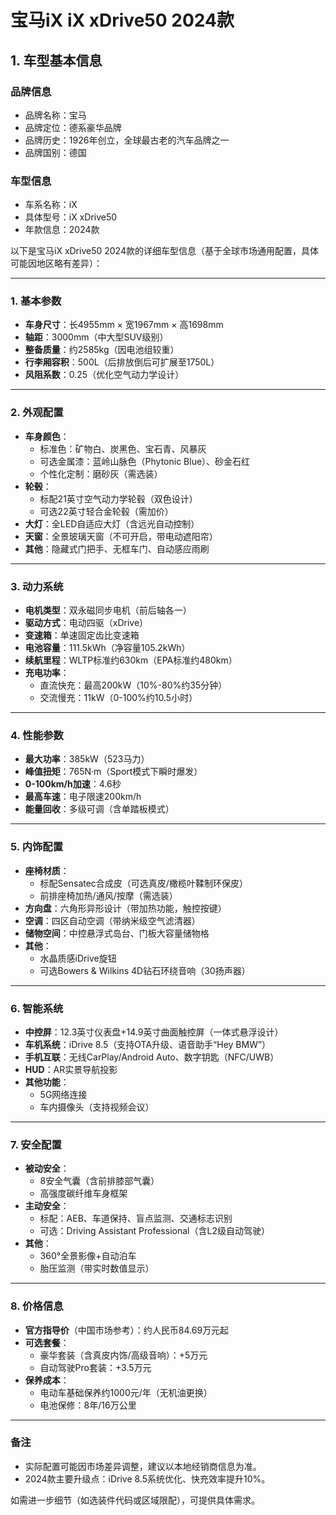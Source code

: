 
# 宝马iX iX xDrive50 2024款
## 1. 车型基本信息
### 品牌信息
- 品牌名称：宝马
- 品牌定位：德系豪华品牌
- 品牌历史：1926年创立，全球最古老的汽车品牌之一
- 品牌国别：德国

### 车型信息
- 车系名称：iX
- 具体型号：iX xDrive50
- 年款信息：2024款

以下是宝马iX xDrive50 2024款的详细车型信息（基于全球市场通用配置，具体可能因地区略有差异）：

---

### **1. 基本参数**  
- **车身尺寸**：长4955mm × 宽1967mm × 高1698mm  
- **轴距**：3000mm（中大型SUV级别）  
- **整备质量**：约2585kg（因电池组较重）  
- **行李厢容积**：500L（后排放倒后可扩展至1750L）  
- **风阻系数**：0.25（优化空气动力学设计）  

---

### **2. 外观配置**  
- **车身颜色**：  
  - 标准色：矿物白、炭黑色、宝石青、风暴灰  
  - 可选金属漆：蓝岭山脉色（Phytonic Blue）、砂金石红  
  - 个性化定制：磨砂灰（需选装）  
- **轮毂**：  
  - 标配21英寸空气动力学轮毂（双色设计）  
  - 可选22英寸轻合金轮毂（需加价）  
- **大灯**：全LED自适应大灯（含远光自动控制）  
- **天窗**：全景玻璃天窗（不可开启，带电动遮阳帘）  
- **其他**：隐藏式门把手、无框车门、自动感应雨刷  

---

### **3. 动力系统**  
- **电机类型**：双永磁同步电机（前后轴各一）  
- **驱动方式**：电动四驱（xDrive）  
- **变速箱**：单速固定齿比变速箱  
- **电池容量**：111.5kWh（净容量105.2kWh）  
- **续航里程**：WLTP标准约630km（EPA标准约480km）  
- **充电功率**：  
  - 直流快充：最高200kW（10%-80%约35分钟）  
  - 交流慢充：11kW（0-100%约10.5小时）  

---

### **4. 性能参数**  
- **最大功率**：385kW（523马力）  
- **峰值扭矩**：765N·m（Sport模式下瞬时爆发）  
- **0-100km/h加速**：4.6秒  
- **最高车速**：电子限速200km/h  
- **能量回收**：多级可调（含单踏板模式）  

---

### **5. 内饰配置**  
- **座椅材质**：  
  - 标配Sensatec合成皮（可选真皮/橄榄叶鞣制环保皮）  
  - 前排座椅加热/通风/按摩（需选装）  
- **方向盘**：六角形异形设计（带加热功能，触控按键）  
- **空调**：四区自动空调（带纳米级空气滤清器）  
- **储物空间**：中控悬浮式岛台、门板大容量储物格  
- **其他**：  
  - 水晶质感iDrive旋钮  
  - 可选Bowers & Wilkins 4D钻石环绕音响（30扬声器）  

---

### **6. 智能系统**  
- **中控屏**：12.3英寸仪表盘+14.9英寸曲面触控屏（一体式悬浮设计）  
- **车机系统**：iDrive 8.5（支持OTA升级、语音助手“Hey BMW”）  
- **手机互联**：无线CarPlay/Android Auto、数字钥匙（NFC/UWB）  
- **HUD**：AR实景导航投影  
- **其他功能**：  
  - 5G网络连接  
  - 车内摄像头（支持视频会议）  

---

### **7. 安全配置**  
- **被动安全**：  
  - 8安全气囊（含前排膝部气囊）  
  - 高强度碳纤维车身框架  
- **主动安全**：  
  - 标配：AEB、车道保持、盲点监测、交通标志识别  
  - 可选：Driving Assistant Professional（含L2级自动驾驶）  
- **其他**：  
  - 360°全景影像+自动泊车  
  - 胎压监测（带实时数值显示）  

---

### **8. 价格信息**  
- **官方指导价**（中国市场参考）：约人民币84.69万元起  
- **可选套餐**：  
  - 豪华套装（含真皮内饰/高级音响）：+5万元  
  - 自动驾驶Pro套装：+3.5万元  
- **保养成本**：  
  - 电动车基础保养约1000元/年（无机油更换）  
  - 电池保修：8年/16万公里  

---

### **备注**  
- 实际配置可能因市场差异调整，建议以本地经销商信息为准。  
- 2024款主要升级点：iDrive 8.5系统优化、快充效率提升10%。  

如需进一步细节（如选装件代码或区域限配），可提供具体需求。
